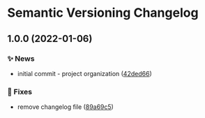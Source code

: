 # Semantic Versioning Changelog

## 1.0.0 (2022-01-06)


### :sparkles: News

* initial commit - project organization ([42ded66](https://github.com/lpmatos/dummy-port-scanner/commit/42ded667cd16327837701ec05e5d5f3be233df92))


### :bug: Fixes

* remove changelog file ([89a69c5](https://github.com/lpmatos/dummy-port-scanner/commit/89a69c55dc64dce9a1bb1ba18c76df4dfd6345e7))
